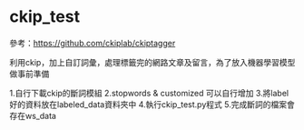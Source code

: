 # ckip_test
參考：https://github.com/ckiplab/ckiptagger

利用ckip，加上自訂詞彙，處理標籤完的網路文章及留言，為了放入機器學習模型做事前準備

1.自行下載ckip的斷詞模組
2.stopwords & customized 可以自行增加
3.將label好的資料放在labeled_data資料夾中
4.執行ckip_test.py程式
5.完成斷詞的檔案會存在ws_data
